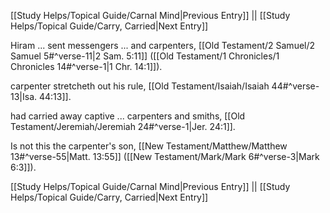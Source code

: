 [[Study Helps/Topical Guide/Carnal Mind|Previous Entry]]  ||  [[Study Helps/Topical Guide/Carry, Carried|Next Entry]]

 Hiram ... sent messengers ... and carpenters, [[Old Testament/2 Samuel/2 Samuel 5#^verse-11|2 Sam. 5:11]] ([[Old Testament/1 Chronicles/1 Chronicles 14#^verse-1|1 Chr. 14:1]]).

 carpenter stretcheth out his rule, [[Old Testament/Isaiah/Isaiah 44#^verse-13|Isa. 44:13]].

 had carried away captive ... carpenters and smiths, [[Old Testament/Jeremiah/Jeremiah 24#^verse-1|Jer. 24:1]].

 Is not this the carpenter's son, [[New Testament/Matthew/Matthew 13#^verse-55|Matt. 13:55]] ([[New Testament/Mark/Mark 6#^verse-3|Mark 6:3]]).

[[Study Helps/Topical Guide/Carnal Mind|Previous Entry]]  ||  [[Study Helps/Topical Guide/Carry, Carried|Next Entry]]
